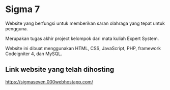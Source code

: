 # Sigma 7

Website yang berfungsi untuk memberikan saran olahraga yang tepat untuk pengguna.

Merupakan tugas akhir project kelompok dari mata kuliah Expert System.

Website ini dibuat menggunakan HTML, CSS, JavaScript, PHP, framework Codeigniter 4, dan MySQL.

## Link website yang telah dihosting
https://sigmaseven.000webhostapp.com/
